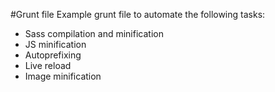 #Grunt file
Example grunt file to automate the following tasks:

- Sass compilation and minification
- JS minification 
- Autoprefixing 
- Live reload
- Image minification
